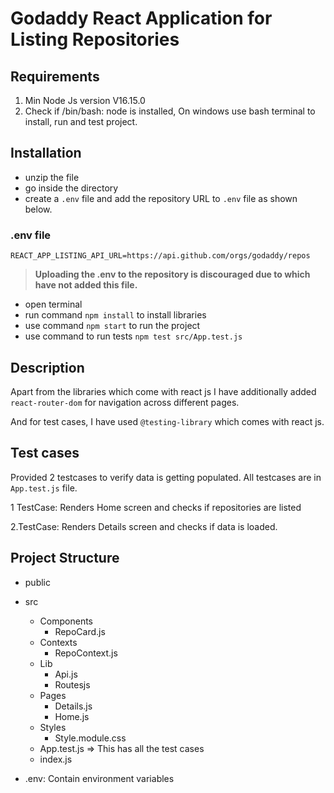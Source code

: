 # Godaddy React Application for Listing Repositories

## Requirements
1. Min Node Js version V16.15.0
2. Check if /bin/bash: node is installed, On windows use bash terminal to install, run and test project.

## Installation
- unzip the file
- go inside the directory
- create a `.env` file and add the repository URL to `.env` file as shown below.

### .env file
```
REACT_APP_LISTING_API_URL=https://api.github.com/orgs/godaddy/repos
```

> **Uploading the .env to the repository is discouraged due to which have not added this file.**


- open terminal
- run command `npm install` to install libraries
- use command `npm start` to run the project
- use command to run tests `npm test src/App.test.js`


## Description
Apart from the libraries which come with react js I have additionally added `react-router-dom` for navigation across different pages.

And for test cases, I have used `@testing-library` which comes 
with react js.

## Test cases

Provided 2 testcases to verify data is getting populated. All testcases are in `App.test.js` file.

1 TestCase: Renders Home screen and checks if repositories are listed

2.TestCase: Renders Details screen and checks if data is loaded.

## Project Structure
- public
- src
    - Components
        -   RepoCard.js
    - Contexts
        - RepoContext.js
    - Lib
        - Api.js
        - Routesjs
    - Pages
        - Details.js
        - Home.js
    - Styles
        - Style.module.css
    - App.test.js => This has all the test cases
    - index.js

- .env: Contain environment variables
